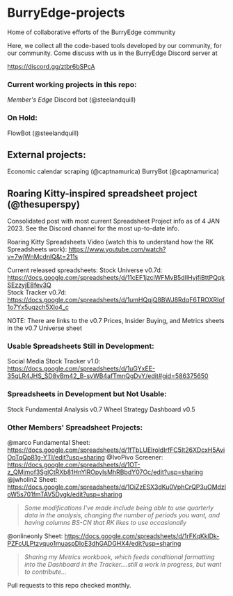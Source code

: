 # BurryEdge-projects
Home of collaborative efforts of the BurryEdge community

Here, we collect all the code-based tools developed
by our community, for our community. Come discuss with us 
in the BurryEdge Discord server at 

https://discord.gg/ztbr6bSPcA

### Current working projects in this repo:    
*Member's Edge* Discord bot (@steelandquill)    

### On Hold: 
FlowBot (@steelandquill)

## External projects: 
Economic calendar scraping (@captnamurica)
BurryBot (@captnamurica)

## Roaring Kitty-inspired spreadsheet project (@thesuperspy)
Consolidated post with most current Spreadsheet Project info as of 4 JAN 2023. See the Discord channel for the most up-to-date info.

Roaring Kitty Spreadsheets Video (watch this to understand how the RK Spreadsheets work):
https://www.youtube.com/watch?v=7wjWnMcdnlQ&t=211s

Current released spreadsheets:
Stock Universe v0.7d: https://docs.google.com/spreadsheets/d/11cEF1jzciWFMvB5dIlHyifiBttPQqkSEzzyjE8fev3Q   
Stock Tracker v0.7d: https://docs.google.com/spreadsheets/d/1umHQqjQ8BWJ8RdqF6TROXRIof1o7Yx5uqzch5Xlo4_c

NOTE: There are links to the v0.7 Prices, Insider Buying, and Metrics sheets in the v0.7 Universe sheet

### Usable Spreadsheets Still in Development:
Social Media Stock Tracker v1.0: https://docs.google.com/spreadsheets/d/1uGYxEE-35qLR4JHS_SD8vBm42_B-svWB4afTmnQgDvY/edit#gid=586375650   

### Spreadsheets in Development but Not Usable:
Stock Fundamental Analysis v0.7
Wheel Strategy Dashboard v0.5 

### Other Members' Spreadsheet Projects:
@marco Fundamental Sheet: https://docs.google.com/spreadsheets/d/1fTbLUElroldIrfFC5It26XDcxH5AviOpTqQp81g-YTI/edit?usp=sharing
@IvoPivo Screener: https://docs.google.com/spreadsheets/d/1OT-z_QMjmof3SglCtRXb81HnYlROpyIsMhRBbdY07Oc/edit?usp=sharing
@jwholin2 Sheet: https://docs.google.com/spreadsheets/d/1OiZzESX3dKu0VphCrQP3uOMdzloW5s701fmTAV5Dygk/edit?usp=sharing
> *Some modifications I've made include being able to use quarterly data in the analysis, changing the number of periods you want, and having columns BS-CN that RK likes to use occasionally*

@onlineonly Sheet: https://docs.google.com/spreadsheets/d/1rFKqKklDk-PZFcULPtzvquo1muaspDloE3dhGADGHX4/edit?usp=sharing
> *Sharing my Metrics workbook, which feeds conditional formatting into the Dashboard in the Tracker....still a work in progress, but want to contribute...*


Pull requests to this repo checked monthly. 

